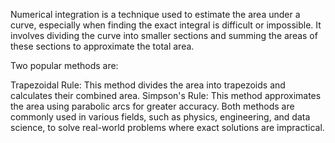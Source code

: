 Numerical integration is a technique used to estimate the area under a curve, especially when finding the exact integral is difficult or impossible. It involves dividing the curve into smaller sections and summing the areas of these sections to approximate the total area.

Two popular methods are:

Trapezoidal Rule: This method divides the area into trapezoids and calculates their combined area.
Simpson's Rule: This method approximates the area using parabolic arcs for greater accuracy.
Both methods are commonly used in various fields, such as physics, engineering, and data science, to solve real-world problems where exact solutions are impractical.